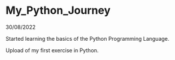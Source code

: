 # My_Python_Journey

30/08/2022

Started learning the basics of the Python Programming Language.

Upload of my first exercise in Python.
